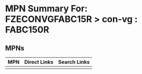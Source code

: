 



# MPN Summary For: FZECONVGFABC15R > con-vg : FABC150R

## MPNs
  

|MPN|Direct Links|Search Links|
| :--- | :--- | :--- |
||||
